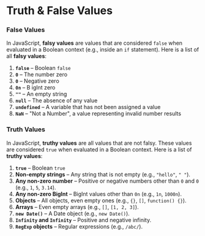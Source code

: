 # Truth & False Values

### False Values

In JavaScript, **falsy values** are values that are considered `false` when evaluated in a Boolean context (e.g., inside an `if` statement). Here is a list of all **falsy values**:

1. **`false`** – Boolean `false`
2. **`0`** – The number zero
3. **`0`** – Negative zero
4. **`0n`** – B igInt zero
5. **`""`** – An empty string
6. **`null`** – The absence of any value
7. **`undefined`** – A variable that has not been assigned a value
8. **`NaN`** – "Not a Number", a value representing invalid number results

### Truth Values

In JavaScript, **truthy values** are all values that are not falsy. These values are considered `true` when evaluated in a Boolean context. Here is a list of **truthy values**:

1. **`true`** – Boolean `true`
2. **Non-empty strings** – Any string that is not empty (e.g., `"hello"`, `" "`).
3. **Any non-zero number** – Positive or negative numbers other than `0` and `0` (e.g., `1`, `5`, `3.14`).
4. **Any non-zero BigInt** – BigInt values other than `0n` (e.g., `1n`, `1000n`).
5. **Objects** – All objects, even empty ones (e.g., `{}`, `[]`, `function() {}`).
6. **Arrays** – Even empty arrays (e.g., `[]`, `[1, 2, 3]`).
7. **`new Date()`** – A Date object (e.g., `new Date()`).
8. **`Infinity` and `Infinity`** – Positive and negative infinity.
9. **`RegExp` objects** – Regular expressions (e.g., `/abc/`).